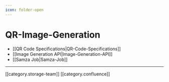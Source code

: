 ```yaml
---
icon: folder-open
---
```


# QR-Image-Generation

* \[\[QR Code Specifications|QR-Code-Specifications]]
* \[\[Image Generation API|Image-Generation-API]]
* \[\[Samza Job|Samza-Job]]

***

\[\[category.storage-team]] \[\[category.confluence]]
